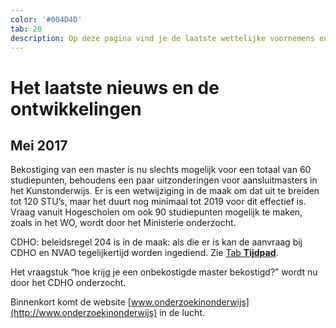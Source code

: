 ```yaml
---
color: '#004D4D'
tab: 20
description: Op deze pagina vind je de laatste wettelijke voornemens en ontwikkelingen.
---
```


# Het laatste nieuws en de ontwikkelingen

## Mei 2017

Bekostiging van een master is nu slechts mogelijk voor een totaal van 60 studiepunten, behoudens een paar uitzonderingen voor aansluitmasters in het Kunstonderwijs. Er is een wetwijziging in de maak om dat uit te breiden tot 120 STU’s, maar het duurt nog minimaal tot 2019 voor dit effectief is. Vraag vanuit Hogescholen om ook 90 studiepunten mogelijk te maken, zoals in het WO, wordt door het Ministerie onderzocht.

CDHO: beleidsregel 204 is in de maak: als die er is kan de aanvraag bij CDHO en NVAO tegelijkertijd worden ingediend. Zie [Tab **Tijdpad**](/tijdpad.html).

Het vraagstuk “hoe krijg je een onbekostigde master bekostigd?” wordt nu door het CDHO onderzocht.

Binnenkort komt de website [www.onderzoekinonderwijs](http://www.onderzoekinonderwijs) in de lucht.
